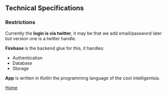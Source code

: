 ## Technical Specifications

### Restrictions
Currently the **login is via twitter**, it may be that we add email/password later but version one is a twitter handle.

**Firebase** is the backend glue for this, it handles:
- Authentication
- Database
- Storage

**App** is written in _Kotlin_ the programming language of the cool intelligentsia.










[Home](./Master_Document.md)
